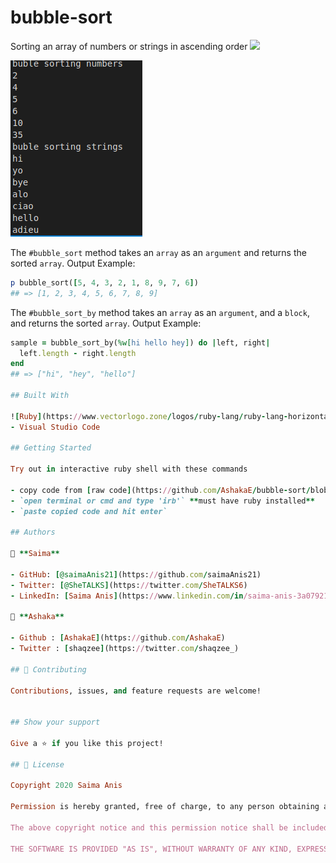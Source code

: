# bubble-sort
Sorting an array of numbers or strings in ascending order
![](https://img.shields.io/badge/Microverse-blueviolet)

![screenshot](./bubblesort.png)

The `#bubble_sort` method takes an `array` as an `argument` and returns the sorted `array`. 
Output Example:

```ruby
p bubble_sort([5, 4, 3, 2, 1, 8, 9, 7, 6])
## => [1, 2, 3, 4, 5, 6, 7, 8, 9]
```

The `#bubble_sort_by` method takes an `array` as an `argument`, and a `block`, and returns the sorted `array`. Output Example:

```ruby
sample = bubble_sort_by(%w[hi hello hey]) do |left, right|
  left.length - right.length
end
## => ["hi", "hey", "hello"]

## Built With

![Ruby](https://www.vectorlogo.zone/logos/ruby-lang/ruby-lang-horizontal.svg)
- Visual Studio Code

## Getting Started

Try out in interactive ruby shell with these commands

- copy code from [raw code](https://github.com/AshakaE/bubble-sort/blob/development/bubble_sort.rb)
- `open terminal or cmd and type 'irb'` **must have ruby installed** 
- `paste copied code and hit enter`

## Authors

👤 **Saima**

- GitHub: [@saimaAnis21](https://github.com/saimaAnis21)
- Twitter: [@SheTALKS](https://twitter.com/SheTALKS6)
- LinkedIn: [Saima Anis](https://www.linkedin.com/in/saima-anis-3a07921b2/)

👤 **Ashaka**

- Github : [AshakaE](https://github.com/AshakaE)
- Twitter : [shaqzee](https://twitter.com/shaqzee_)

## 🤝 Contributing

Contributions, issues, and feature requests are welcome!


## Show your support

Give a ⭐️ if you like this project!

## 📝 License

Copyright 2020 Saima Anis

Permission is hereby granted, free of charge, to any person obtaining a copy of this software and associated documentation files (the "Software"), to deal in the Software without restriction, including without limitation the rights to use, copy, modify, merge, publish, distribute, sublicense, and/or sell copies of the Software, and to permit persons to whom the Software is furnished to do so, subject to the following conditions:

The above copyright notice and this permission notice shall be included in all copies or substantial portions of the Software.

THE SOFTWARE IS PROVIDED "AS IS", WITHOUT WARRANTY OF ANY KIND, EXPRESS OR IMPLIED, INCLUDING BUT NOT LIMITED TO THE WARRANTIES OF MERCHANTABILITY, FITNESS FOR A PARTICULAR PURPOSE AND NONINFRINGEMENT. IN NO EVENT SHALL THE AUTHORS OR COPYRIGHT HOLDERS BE LIABLE FOR ANY CLAIM, DAMAGES OR OTHER LIABILITY, WHETHER IN AN ACTION OF CONTRACT, TORT OR OTHERWISE, ARISING FROM, OUT OF OR IN CONNECTION WITH THE SOFTWARE OR THE USE OR OTHER DEALINGS IN THE SOFTWARE.
